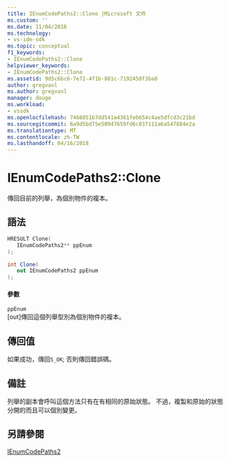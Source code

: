 ```yaml
---
title: IEnumCodePaths2::Clone |Microsoft 文件
ms.custom: ''
ms.date: 11/04/2016
ms.technology:
- vs-ide-sdk
ms.topic: conceptual
f1_keywords:
- IEnumCodePaths2::Clone
helpviewer_keywords:
- IEnumCodePaths2::Clone
ms.assetid: 9d5c6bc6-7e72-4f1b-801c-7192458f3ba8
author: gregvanl
ms.author: gregvanl
manager: douge
ms.workload:
- vssdk
ms.openlocfilehash: 7466051b7dd541e4361feb654c4ae5dfcd3c21bd
ms.sourcegitcommit: 6a9d5bd75e50947659fd6c837111a6a547884e2a
ms.translationtype: MT
ms.contentlocale: zh-TW
ms.lasthandoff: 04/16/2018
---
```

# <a name="ienumcodepaths2clone"></a>IEnumCodePaths2::Clone
傳回目前的列舉，為個別物件的複本。  
  
## <a name="syntax"></a>語法  
  
```cpp  
HRESULT Clone(  
   IEnumCodePaths2** ppEnum  
);  
```  
  
```csharp  
int Clone(  
   out IEnumCodePaths2 ppEnum  
);  
```  
  
#### <a name="parameters"></a>參數  
 `ppEnum`  
 [out]傳回這個列舉型別為個別物件的複本。  
  
## <a name="return-value"></a>傳回值  
 如果成功，傳回`S_OK`; 否則傳回錯誤碼。  
  
## <a name="remarks"></a>備註  
 列舉的副本會呼叫這個方法只有在有相同的原始狀態。 不過，複製和原始的狀態分開的而且可以個別變更。  
  
## <a name="see-also"></a>另請參閱  
 [IEnumCodePaths2](../../../extensibility/debugger/reference/ienumcodepaths2.md)